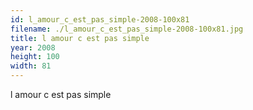 ```yaml
---
id: l_amour_c_est_pas_simple-2008-100x81
filename: ./l_amour_c_est_pas_simple-2008-100x81.jpg
title: l amour c est pas simple
year: 2008
height: 100
width: 81
---
```


l amour c est pas simple